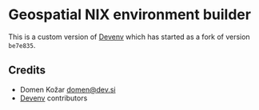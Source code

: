 # Geospatial NIX environment builder

This is a custom version of [Devenv](https://devenv.sh/) which has started as a
fork of version `be7e835`.

## Credits

* Domen Kožar <domen@dev.si>
* [Devenv](https://devenv.sh/) contributors
